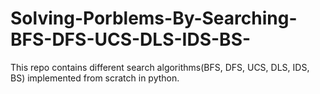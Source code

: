 # Solving-Porblems-By-Searching-BFS-DFS-UCS-DLS-IDS-BS-
This repo contains different search algorithms(BFS, DFS, UCS, DLS, IDS, BS) implemented from scratch in python.
